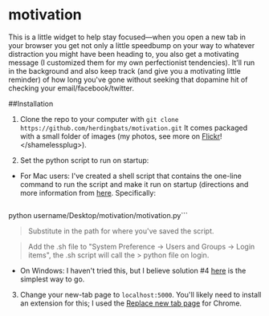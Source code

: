 # motivation

This is a little widget to help stay focused—when you open a new tab in your browser you get not only a little speedbump on your way to whatever distraction you might have been heading to, you also get a motivating message (I customized them for my own perfectionist tendencies). It'll run in the background and also keep track (and give you a motivating little reminder) of how long you've gone without seeking that dopamine hit of checking your email/facebook/twitter. 



##Installation

1. Clone the repo to your computer with `git clone https://github.com/herdingbats/motivation.git` It comes packaged with a small folder of images (my photos, see more on [Flickr](https://www.flickr.com/photos/herdingbats/)! \<\/shamelessplug>).

2. Set the python script to run on startup:
* For Mac users: I've created a shell script that contains the one-line command to run the script and make it run on startup (directions and more information from [here](https://stackoverflow.com/questions/29338066/mac-osx-execute-a-python-script-at-startup). Specifically:  

> ```#!/bin/bash
python username/Desktop/motivation/motivation.py```
> Substitute in the path for where you've saved the script.

> Add the .sh file to "System Preference -> Users and Groups -> Login items", the .sh script will call the > python file on login. 

* On Windows: I haven't tried this, but I believe solution #4 [here](https://stackoverflow.com/questions/4438020/how-to-start-a-python-file-while-windows-starts) is the simplest way to go.


3. Change your new-tab page to `localhost:5000`. You'll likely need to install an extension for this; I used the [Replace new tab page](https://chrome.google.com/webstore/detail/replace-new-tab-page/cnkhddihkmmiiclaipbaaelfojkmlkja) for Chrome.

